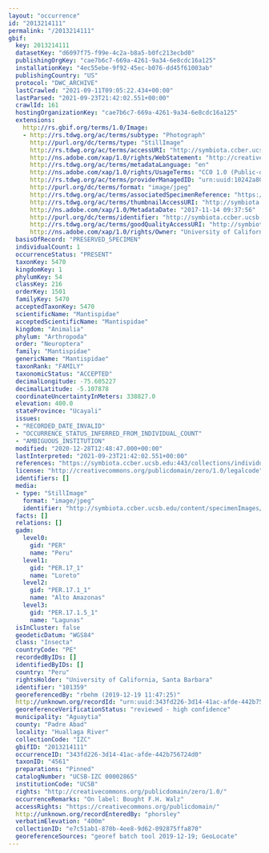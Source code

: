 ```yaml
---
layout: "occurrence"
id: "2013214111"
permalink: "/2013214111"
gbif:
  key: 2013214111
  datasetKey: "d6097f75-f99e-4c2a-b8a5-b0fc213ecbd0"
  publishingOrgKey: "cae7b6c7-669a-4261-9a34-6e8cdc16a125"
  installationKey: "4ec55ebe-9f92-45ec-b076-dd45f61003ab"
  publishingCountry: "US"
  protocol: "DWC_ARCHIVE"
  lastCrawled: "2021-09-11T09:05:22.434+00:00"
  lastParsed: "2021-09-23T21:42:02.551+00:00"
  crawlId: 161
  hostingOrganizationKey: "cae7b6c7-669a-4261-9a34-6e8cdc16a125"
  extensions:
    http://rs.gbif.org/terms/1.0/Image:
    - http://rs.tdwg.org/ac/terms/subtype: "Photograph"
      http://purl.org/dc/terms/type: "StillImage"
      http://rs.tdwg.org/ac/terms/accessURI: "http://symbiota.ccber.ucsb.edu/content/specimenImages/UCSB_IZC/UCSB-IZC00002/UCSB-IZC_00002865.jpg"
      http://ns.adobe.com/xap/1.0/rights/WebStatement: "http://creativecommons.org/publicdomain/zero/1.0/"
      http://rs.tdwg.org/ac/terms/metadataLanguage: "en"
      http://ns.adobe.com/xap/1.0/rights/UsageTerms: "CC0 1.0 (Public-domain)"
      http://rs.tdwg.org/ac/terms/providerManagedID: "urn:uuid:10242a80-1936-4d24-b8bc-91bf5fc7c11c"
      http://purl.org/dc/terms/format: "image/jpeg"
      http://rs.tdwg.org/ac/terms/associatedSpecimenReference: "https://symbiota.ccber.ucsb.edu:443/collections/individual/index.php?occid=101359"
      http://rs.tdwg.org/ac/terms/thumbnailAccessURI: "http://symbiota.ccber.ucsb.edu/content/specimenImages/UCSB_IZC/UCSB-IZC00002/UCSB-IZC_00002865_tn.jpg"
      http://ns.adobe.com/xap/1.0/MetadataDate: "2017-11-14 09:37:56"
      http://purl.org/dc/terms/identifier: "http://symbiota.ccber.ucsb.edu/content/specimenImages/UCSB_IZC/UCSB-IZC00002/UCSB-IZC_00002865.jpg"
      http://rs.tdwg.org/ac/terms/goodQualityAccessURI: "http://symbiota.ccber.ucsb.edu/content/specimenImages/UCSB_IZC/UCSB-IZC00002/UCSB-IZC_00002865.jpg"
      http://ns.adobe.com/xap/1.0/rights/Owner: "University of California, Santa Barbara"
  basisOfRecord: "PRESERVED_SPECIMEN"
  individualCount: 1
  occurrenceStatus: "PRESENT"
  taxonKey: 5470
  kingdomKey: 1
  phylumKey: 54
  classKey: 216
  orderKey: 1501
  familyKey: 5470
  acceptedTaxonKey: 5470
  scientificName: "Mantispidae"
  acceptedScientificName: "Mantispidae"
  kingdom: "Animalia"
  phylum: "Arthropoda"
  order: "Neuroptera"
  family: "Mantispidae"
  genericName: "Mantispidae"
  taxonRank: "FAMILY"
  taxonomicStatus: "ACCEPTED"
  decimalLongitude: -75.605227
  decimalLatitude: -5.107878
  coordinateUncertaintyInMeters: 338827.0
  elevation: 400.0
  stateProvince: "Ucayali"
  issues:
  - "RECORDED_DATE_INVALID"
  - "OCCURRENCE_STATUS_INFERRED_FROM_INDIVIDUAL_COUNT"
  - "AMBIGUOUS_INSTITUTION"
  modified: "2020-12-28T12:48:47.000+00:00"
  lastInterpreted: "2021-09-23T21:42:02.551+00:00"
  references: "https://symbiota.ccber.ucsb.edu:443/collections/individual/index.php?occid=101359"
  license: "http://creativecommons.org/publicdomain/zero/1.0/legalcode"
  identifiers: []
  media:
  - type: "StillImage"
    format: "image/jpeg"
    identifier: "http://symbiota.ccber.ucsb.edu/content/specimenImages/UCSB_IZC/UCSB-IZC00002/UCSB-IZC_00002865.jpg"
  facts: []
  relations: []
  gadm:
    level0:
      gid: "PER"
      name: "Peru"
    level1:
      gid: "PER.17_1"
      name: "Loreto"
    level2:
      gid: "PER.17.1_1"
      name: "Alto Amazonas"
    level3:
      gid: "PER.17.1.5_1"
      name: "Lagunas"
  isInCluster: false
  geodeticDatum: "WGS84"
  class: "Insecta"
  countryCode: "PE"
  recordedByIDs: []
  identifiedByIDs: []
  country: "Peru"
  rightsHolder: "University of California, Santa Barbara"
  identifier: "101359"
  georeferencedBy: "rbehm (2019-12-19 11:47:25)"
  http://unknown.org/recordId: "urn:uuid:343fd226-3d14-41ac-afde-442b756724d0"
  georeferenceVerificationStatus: "reviewed - high confidence"
  municipality: "Aguaytia"
  county: "Padre Abad"
  locality: "Huallaga River"
  collectionCode: "IZC"
  gbifID: "2013214111"
  occurrenceID: "343fd226-3d14-41ac-afde-442b756724d0"
  taxonID: "4561"
  preparations: "Pinned"
  catalogNumber: "UCSB-IZC 00002865"
  institutionCode: "UCSB"
  rights: "http://creativecommons.org/publicdomain/zero/1.0/"
  occurrenceRemarks: "On label: Bought F.H. Walz"
  accessRights: "https://creativecommons.org/publicdomain/"
  http://unknown.org/recordEnteredBy: "phorsley"
  verbatimElevation: "400m"
  collectionID: "e7c51ab1-870b-4ee8-9d62-092875ffa870"
  georeferenceSources: "georef batch tool 2019-12-19; GeoLocate"
---
```

